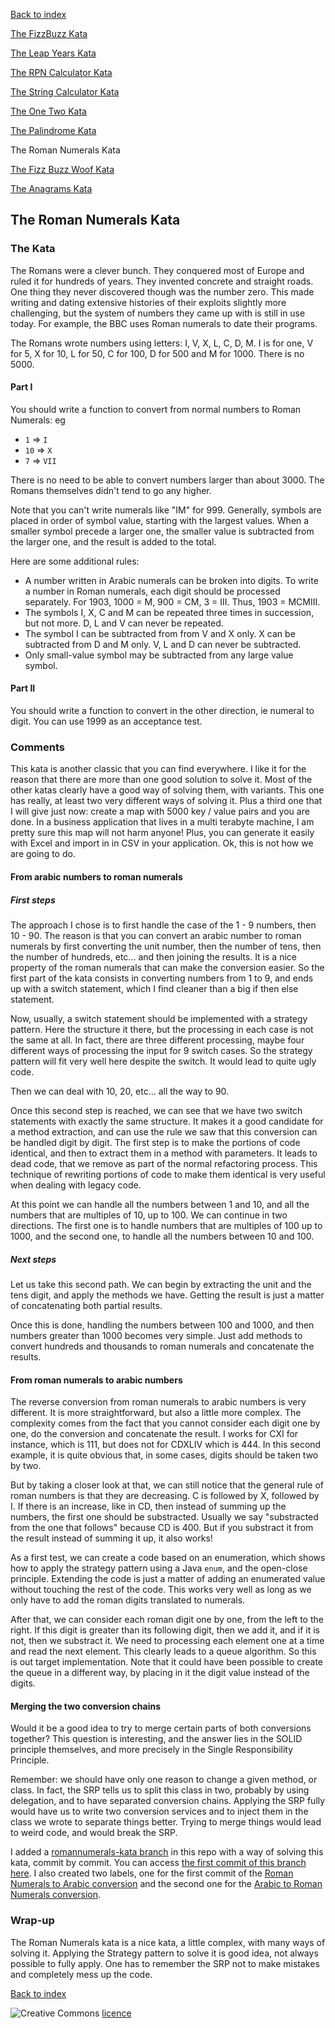 [Back to index](/index.html)

[The FizzBuzz Kata](/katas/introductory/fizzbuzz-kata.html)

[The Leap Years Kata](/katas/introductory/leapyears-kata.html)

[The RPN Calculator Kata](/katas/introductory/rpncalculator-kata.html)

[The String Calculator Kata](/katas/introductory/stringcalculator-kata.html)

[The One Two Kata](/katas/introductory/onetwo-kata.html)

[The Palindrome Kata](/katas/introductory/palindrome-kata.html)

The Roman Numerals Kata

[The Fizz Buzz Woof Kata](/katas/intermediate/fizzbuzzwoof-kata.html)

[The Anagrams Kata](/katas/intermediate/anagrams-kata.html)


## The Roman Numerals Kata

### The Kata

The Romans were a clever bunch. They conquered most of Europe and ruled it for hundreds of years. They invented concrete and straight roads. One thing they never discovered though was the number zero. This made writing and dating extensive histories of their exploits slightly more challenging, but the system of numbers they came up with is still in use today. For example, the BBC uses Roman numerals to date their programs.

The Romans wrote numbers using letters: I, V, X, L, C, D, M. I is for one, V for 5, X for 10, L for 50, C for 100, D for 500 and M for 1000. There is no 5000.

#### Part I

You should write a function to convert from normal numbers to Roman Numerals: eg

- `1` => `I`
- `10` => `X`
- `7` => `VII`

There is no need to be able to convert numbers larger than about 3000. The Romans themselves didn't tend to go any higher.

Note that you can't write numerals like "IM" for 999. Generally, symbols are placed in order of symbol value, starting with the largest values. When a smaller symbol precede a larger one, the smaller value is subtracted from the larger one, and the result is added to the total.

Here are some additional rules:

* A number written in Arabic numerals can be broken into digits. To write a number in Roman numerals, each digit should be processed separately. For 1903, 1000 = M, 900 = CM, 3 = III. Thus, 1903 = MCMIII.
* The symbols I, X, C and M can be repeated three times in succession, but not more. D, L and V can never be repeated.
* The symbol I can be subtracted from from V and X only. X can be subtracted from D and M only. V, L and D can never be subtracted.
* Only small-value symbol may be subtracted from any large value symbol.

#### Part II

You should write a function to convert in the other direction, ie numeral to digit. You can use 1999 as an acceptance test.


### Comments

This kata is another classic that you can find everywhere. I like it for the reason that there are more than one good solution to solve it. Most of the other katas clearly have a good way of solving them, with variants. This one has really, at least two very different ways of solving it. Plus a third one that I will give just now: create a map with 5000 key / value pairs and you are done. In a business application that lives in a multi terabyte machine, I am pretty sure this map will not harm anyone! Plus, you can generate it easily with Excel and import in in CSV in your application. Ok, this is not how we are going to do. 

#### From arabic numbers to roman numerals

##### First steps

The approach I chose is to first handle the case of the 1 - 9 numbers, then 10 - 90. The reason is that you can convert an arabic number to roman numerals by first converting the unit number, then the number of tens, then the number of hundreds, etc... and then joining the results. It is a nice property of the roman numerals that can make the conversion easier. So the first part of the kata consists in converting numbers from 1 to 9, and ends up with a switch statement, which I find cleaner than a big if then else statement. 

Now, usually, a switch statement should be implemented with a strategy pattern. Here the structure it there, but the processing in each case is not the same at all. In fact, there are three different processing, maybe four different ways of processing the input for 9 switch cases. So the strategy pattern will fit very well here despite the switch. It would lead to quite ugly code. 

Then we can deal with 10, 20, etc... all the way to 90. 

Once this second step is reached, we can see that we have two switch statements with exactly the same structure. It makes it a good candidate for a method extraction, and can use the rule we saw that this conversion can be handled digit by digit. The first step is to make the portions of code identical, and then to extract them in a method with parameters. It leads to dead code, that we remove as part of the normal refactoring process. This technique of rewriting portions of code to make them identical is very useful when dealing with legacy code. 

At this point we can handle all the numbers between 1 and 10, and all the numbers that are multiples of 10, up to 100. We can continue in two directions. The first one is to handle numbers that are multiples of 100 up to 1000, and the second one, to handle all the numbers between 10 and 100. 

##### Next steps

Let us take this second path. We can begin by extracting the unit and the tens digit, and apply the methods we have. Getting the result is just a matter of concatenating both partial results. 

Once this is done, handling the numbers between 100 and 1000, and then numbers greater than 1000 becomes very simple. Just add methods to convert hundreds and thousands to roman numerals and concatenate the results. 

#### From roman numerals to arabic numbers
 
The reverse conversion from roman numerals to arabic numbers is very different. It is more straightforward, but also a little more complex. The complexity comes from the fact that you cannot consider each digit one by one, do the conversion and concatenate the result. I works for CXI for instance, which is 111, but does not for CDXLIV which is 444. In this second example, it is quite obvious that, in some cases, digits should be taken two by two. 

But by taking a closer look at that, we can still notice that the general rule of roman numbers is that they are decreasing. C is followed by X, followed by I. If there is an increase, like in CD, then instead of summing up the numbers, the first one should be substracted. Usually we say "substracted from the one that follows" because CD is 400. But if you substract it from the result instead of summing it up, it also works!

As a first test, we can create a code based on an enumeration, which shows how to apply the strategy pattern using a Java `enum`, and the open-close principle. Extending the code is just a matter of adding an enumerated value without touching the rest of the code. This works very well as long as we only have to add the roman digits translated to numerals.
 
After that, we can consider each roman digit one by one, from the left to the right. If this digit is greater than its following digit, then we add it, and if it is not, then we substract it. We need to processing each element one at a time and read the next element. This clearly leads to a queue algorithm. So this is out target implementation. Note that it could have been possible to create the queue in a different way, by placing in it the digit value instead of the digits.
 
#### Merging the two conversion chains

Would it be a good idea to try to merge certain parts of both conversions together? This question is interesting, and the answer lies in the SOLID principle themselves, and more precisely in the Single Responsibility Principle. 

Remember: we should have only one reason to change a given method, or class. In fact, the SRP tells us to split this class in two, probably by using delegation, and to have separated conversion chains. Applying the SRP fully would have us to write two conversion services and to inject them in the class we wrote to separate things better. Trying to merge things would lead to weird code, and would break the SRP. 

I added a [romannumerals-kata branch](https://github.com/JosePaumard/JosePaumard.github.io/tree/romannumerals-kata) in this repo with a way of solving this kata, commit by commit. You can access [the first commit of this branch here](https://github.com/JosePaumard/JosePaumard.github.io/tree/ebe20ff19c407aff96391516b58f53d26665df61). I also created two labels, one for the first commit of the [Roman Numerals to Arabic conversion](https://github.com/JosePaumard/JosePaumard.github.io/tree/Arabic_to_Roman_conversion) and the second one for the [Arabic to Roman Numerals conversion](https://github.com/JosePaumard/JosePaumard.github.io/tree/Roman_to_Arabic_conversion).

### Wrap-up

The Roman Numerals kata is a nice kata, a little complex, with many ways of solving it. Applying the Strategy pattern to solve it is good idea, not always possible to fully apply. One has to remember the SRP not to make mistakes and completely mess up the code. 

[Back to index](/index.html)

![Creative Commons](https://i.creativecommons.org/l/by-nc-sa/4.0/88x31.png) [licence](http://creativecommons.org/licenses/by-nc-sa/4.0/)


